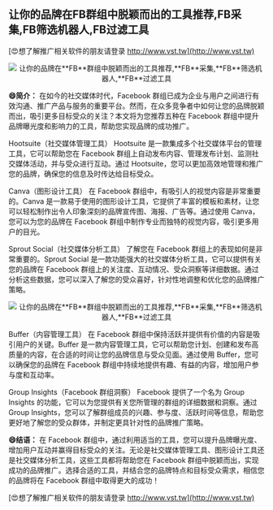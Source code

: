 ## **让你的品牌在**FB**群组中脱颖而出的工具推荐,**FB**采集,**FB**筛选机器人,**FB**过滤工具**

[😍想了解推广相关软件的朋友请登录 http://www.vst.tw](http://www.vst.tw)

 <center><img src="https://vst.tw/MP4/tuiguang/png/6.png" alt="让你的品牌在**FB**群组中脱颖而出的工具推荐,**FB**采集,**FB**筛选机器人,**FB**过滤工具"></center>

**😄简介：**
在如今的社交媒体时代，Facebook 群组已成为企业与用户之间进行有效沟通、推广产品与服务的重要平台。然而，在众多竞争者中如何让您的品牌脱颖而出，吸引更多目标受众的关注？本文将为您推荐五种在 Facebook 群组中提升品牌曝光度和影响力的工具，帮助您实现品牌的成功推广。

Hootsuite（社交媒体管理工具）
Hootsuite 是一款集成多个社交媒体平台的管理工具，它可以帮助您在 Facebook 群组上自动发布内容、管理发布计划、监测社交媒体活动，并与受众进行互动。通过 Hootsuite，您可以更加高效地管理和推广您的品牌，确保您的信息及时传达给目标受众。

Canva（图形设计工具）
在 Facebook 群组中，有吸引人的视觉内容是非常重要的。Canva 是一款易于使用的图形设计工具，它提供了丰富的模板和素材，让您可以轻松制作出令人印象深刻的品牌宣传图、海报、广告等。通过使用 Canva，您可以为您的品牌在 Facebook 群组中制作专业而独特的视觉内容，吸引更多用户的目光。

Sprout Social（社交媒体分析工具）
了解您在 Facebook 群组上的表现如何是非常重要的。Sprout Social 是一款功能强大的社交媒体分析工具，它可以提供有关您的品牌在 Facebook 群组上的关注度、互动情况、受众洞察等详细数据。通过分析这些数据，您可以深入了解您的受众喜好，针对性地调整和优化您的品牌推广策略。

 <center><img src="https://vst.tw/MP4/tuiguang/png/8.png" alt="让你的品牌在**FB**群组中脱颖而出的工具推荐,**FB**采集,**FB**筛选机器人,**FB**过滤工具"></center>

Buffer（内容管理工具）
在 Facebook 群组中保持活跃并提供有价值的内容是吸引用户的关键。Buffer 是一款内容管理工具，它可以帮助您计划、创建和发布高质量的内容，在合适的时间让您的品牌信息与受众见面。通过使用 Buffer，您可以确保您的品牌在 Facebook 群组中持续地提供有趣、有益的内容，增加用户参与度和互动率。

Group Insights（Facebook 群组洞察）
Facebook 提供了一个名为 Group Insights 的功能，它可以为您提供有关您所管理的群组的详细数据和洞察。通过 Group Insights，您可以了解群组成员的兴趣、参与度、活跃时间等信息，帮助您更好地了解您的受众群体，并制定更具针对性的品牌推广策略。

**😄结语：**
在 Facebook 群组中，通过利用适当的工具，您可以提升品牌曝光度、增加用户互动并赢得目标受众的关注。无论是社交媒体管理工具、图形设计工具还是社交媒体分析工具，这些工具都将帮助您在 Facebook 群组中脱颖而出，实现成功的品牌推广。选择合适的工具，并结合您的品牌特点和目标受众需求，相信您的品牌将在 Facebook 群组中取得更大的成功！

[😍想了解推广相关软件的朋友请登录 http://www.vst.tw](http://www.vst.tw)



